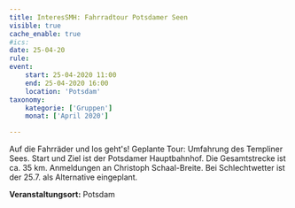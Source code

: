 ```yaml
---
title: InteresSMH: Fahrradtour Potsdamer Seen
visible: true
cache_enable: true
#ics: 
date: 25-04-20
rule: 
event:
	start: 25-04-2020 11:00
	end: 25-04-2020 16:00
	location: 'Potsdam'
taxonomy:
	kategorie: ['Gruppen']
	monat: ['April 2020']

---
```

Auf die Fahrräder und los geht's! Geplante Tour: Umfahrung des Templiner Sees. Start und Ziel ist der Potsdamer Hauptbahnhof. Die Gesamtstrecke ist ca. 35 km. Anmeldungen an Christoph Schaal-Breite. Bei Schlechtwetter ist der 25.7. als Alternative eingeplant.



**Veranstaltungsort:** Potsdam

